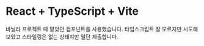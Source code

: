 # React + TypeScript + Vite

바닐라 프로젝트 때 맡았던 컴포넌트를 사용했습니다.
타입스크립트 잘 모르지만 시도해 보았고 스타일링은 없는 상태지만 일단 제출합니다.
